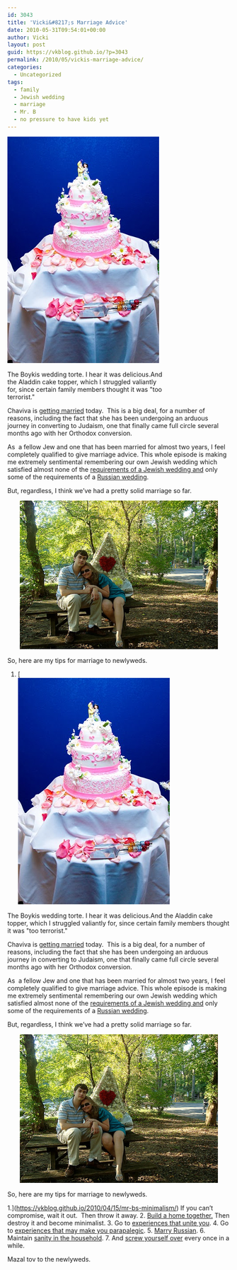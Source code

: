 ```yaml
---
id: 3043
title: 'Vicki&#8217;s Marriage Advice'
date: 2010-05-31T09:54:01+00:00
author: Vicki
layout: post
guid: https://vkblog.github.io/?p=3043
permalink: /2010/05/vickis-marriage-advice/
categories:
  - Uncategorized
tags:
  - family
  - Jewish wedding
  - marriage
  - Mr. B
  - no pressure to have kids yet
---
```

<div id="attachment_3044" style="width: 353px" class="wp-caption aligncenter">
  <a href="https://raw.githubusercontent.com/vkblog/vkblog.github.io/master/public/img/2010/05/Classic-Photo-306.jpg"><img class="size-full wp-image-3044" title="Classic Photo 306" src="https://raw.githubusercontent.com/vkblog/vkblog.github.io/master/public/img/2010/05/Classic-Photo-306.jpg" alt="" width="343" height="512" /></a>
  
  <p class="wp-caption-text">
    The Boykis wedding torte. I hear it was delicious.And the Aladdin cake topper, which I struggled valiantly for, since certain family members thought it was "too terrorist."
  </p>
</div>

Chaviva is [getting married](http://www.kvetchingeditor.com/2010/05/today-im-getting-hitched.html) today.  This is a big deal, for a number of reasons, including the fact that she has been undergoing an arduous journey in converting to Judaism, one that finally came full circle several months ago with her Orthodox conversion.

As  a fellow Jew and one that has been married for almost two years, I feel completely qualified to give marriage advice. This whole episode is making me extremely sentimental remembering our own Jewish wedding which satisfied almost none of the [requirements of a Jewish wedding and](http://en.wikipedia.org/wiki/Jewish_wedding) only some of the requirements of a [Russian wedding](http://en.wikipedia.org/wiki/Russian_wedding).

But, regardless, I think we&#8217;ve had a pretty solid marriage so far.

<p style="text-align: center;">
  <a href="https://raw.githubusercontent.com/vkblog/vkblog.github.io/master/public/img/2010/05/DSC00501.jpg"><img class="aligncenter size-full wp-image-3045" title="DSC00501" src="https://raw.githubusercontent.com/vkblog/vkblog.github.io/master/public/img/2010/05/DSC00501.jpg" alt="" width="448" height="336" /></a>
</p>

<p style="text-align: left;">
  So, here are my tips for marriage to newlyweds.
</p>

  1. [<div id="attachment_3044" style="width: 353px" class="wp-caption aligncenter">
  <a href="https://raw.githubusercontent.com/vkblog/vkblog.github.io/master/public/img/2010/05/Classic-Photo-306.jpg"><img class="size-full wp-image-3044" title="Classic Photo 306" src="https://raw.githubusercontent.com/vkblog/vkblog.github.io/master/public/img/2010/05/Classic-Photo-306.jpg" alt="" width="343" height="512" /></a>
  
  <p class="wp-caption-text">
    The Boykis wedding torte. I hear it was delicious.And the Aladdin cake topper, which I struggled valiantly for, since certain family members thought it was "too terrorist."
  </p>
</div>

Chaviva is [getting married](http://www.kvetchingeditor.com/2010/05/today-im-getting-hitched.html) today.  This is a big deal, for a number of reasons, including the fact that she has been undergoing an arduous journey in converting to Judaism, one that finally came full circle several months ago with her Orthodox conversion.

As  a fellow Jew and one that has been married for almost two years, I feel completely qualified to give marriage advice. This whole episode is making me extremely sentimental remembering our own Jewish wedding which satisfied almost none of the [requirements of a Jewish wedding and](http://en.wikipedia.org/wiki/Jewish_wedding) only some of the requirements of a [Russian wedding](http://en.wikipedia.org/wiki/Russian_wedding).

But, regardless, I think we&#8217;ve had a pretty solid marriage so far.

<p style="text-align: center;">
  <a href="https://raw.githubusercontent.com/vkblog/vkblog.github.io/master/public/img/2010/05/DSC00501.jpg"><img class="aligncenter size-full wp-image-3045" title="DSC00501" src="https://raw.githubusercontent.com/vkblog/vkblog.github.io/master/public/img/2010/05/DSC00501.jpg" alt="" width="448" height="336" /></a>
</p>

<p style="text-align: left;">
  So, here are my tips for marriage to newlyweds.
</p>

  1.](https://vkblog.github.io/2010/04/15/mr-bs-minimalism/) If you can&#8217;t compromise, wait it out.  Then throw it away.
  2. [Build a home together.](https://vkblog.github.io/2010/04/14/welcome-to-the-bardak-that-is-my-apartment/) Then destroy it and become minimalist.
  3. Go to [experiences that unite you](https://vkblog.github.io/2010/01/31/millions-of-babies-the-holocaust-and-gender-segregation-its-the-weekend/).
  4. Go to [experiences that may make you parapalegic](https://vkblog.github.io/2010/01/18/riding-a-horse-is-like-blogging-except-you-cant-become-a-parapalegic-if-you-blog/).
  5. [Marry Russian](https://vkblog.github.io/2009/07/30/the-pros-of-russian-husbands/).
  6. Maintain [sanity in the household](https://vkblog.github.io/2009/02/18/shlom-bayit-%D7%A9%D7%9C%D7%95%D7%9D-%D7%91%D7%99%D7%AA-maintaining-sanity-and-comparative-advantage-in-the-household/).
  7. And [screw yourself over](https://vkblog.github.io/2009/01/27/changing-my-last-name-or-how-i-totally-screwed-over-feminism/) every once in a while.

Mazal tov to the newlyweds.
